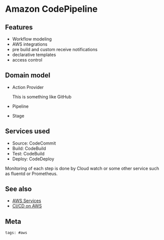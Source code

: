# Amazon CodePipeline

## Features

- Workflow modeling
- AWS integrations
- pre build and custom receive notifications
- declarative templates
- access control

## Domain model

- Action Provider

  This is something like GitHub

- Pipeline

- Stage

## Services used

- Source: CodeCommit
- Build: CodeBuild
- Test: CodeBuild
- Deploy: CodeDeploy

Monitoring of each step is done by Cloud watch or some other service such as
fluentd or Prometheus.

## See also

- [AWS Services](../391)
- [CI/CD on AWS](../395)

## Meta

    tags: #aws